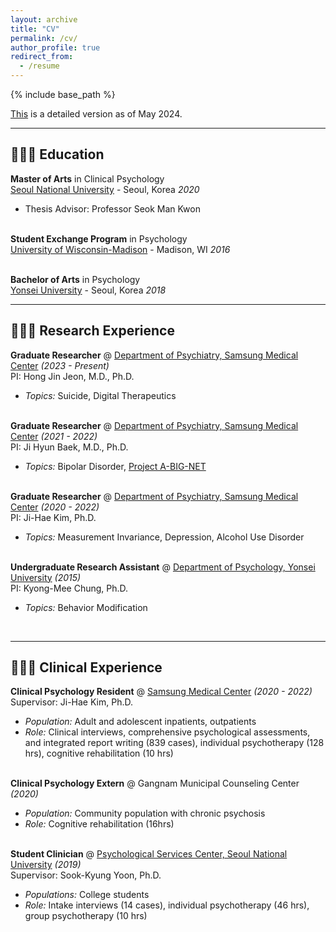 ```yaml
---
layout: archive
title: "CV"
permalink: /cv/
author_profile: true
redirect_from:
  - /resume
---
```


{% include base_path %}

[This](http://yejinelly.github.io/files/YejinL_CV.pdf) is a detailed version as of May 2024.
<br> 
<hr/>

## 👩🏻‍🎓 Education

**Master of Arts** in Clinical Psychology<br>
[Seoul National University](https://www.snu.ac.kr/) - Seoul, Korea _2020_ <br>
  - Thesis Advisor: Professor Seok Man Kwon
<br><br>

**Student Exchange Program** in Psychology<br>
[University of Wisconsin-Madison](https://www.wisc.edu/) - Madison, WI _2016_
<br><br>

**Bachelor of Arts** in Psychology<br>
[Yonsei University](https://www.yonsei.ac.kr/) - Seoul, Korea _2018_
<br> 
<hr/>

## 👩🏻‍💻 Research Experience

**Graduate Researcher** @ [Department of Psychiatry, Samsung Medical Center](https://www.samsunghospital.com/gb/language/english/main/index.do) _(2023 - Present)_ <br>
PI: Hong Jin Jeon, M.D., Ph.D. <br>
  - _Topics:_ Suicide, Digital Therapeutics
<br><br>

**Graduate Researcher** @ [Department of Psychiatry, Samsung Medical Center](https://www.samsunghospital.com/gb/language/english/main/index.do) _(2021 - 2022)_ <br>
PI: Ji Hyun Baek, M.D., Ph.D. <br>
  - _Topics:_ Bipolar Disorder, [Project A-BIG-NET](https://abignet.org)
<br><br>

**Graduate Researcher** @ [Department of Psychiatry, Samsung Medical Center](https://www.samsunghospital.com/gb/language/english/main/index.do) _(2020 - 2022)_ <br>
PI: Ji-Hae Kim, Ph.D. <br>
  - _Topics:_ Measurement Invariance, Depression, Alcohol Use Disorder
<br><br>

<!---
**Undergraduate Researcher** @ [Institue for Natural Science Research, Yonsei University](https://nsri.yonsei.ac.kr/nslab/index.do) _(May 2018 - Feb 2019)_ <br>
Advisor: Dr <span style="font-variant:small-caps;"> Leeyoung Park </span> <br>
  - **_Topics:_** Bioinformatics, Bayesian Hierarchical Model
  - **_Technologies used:_** R
<br><br>
-->

**Undergraduate Research Assistant** @ [Department of Psychology, Yonsei University](https://yonsei.ac.kr/) _(2015)_ <br>
PI: Kyong-Mee Chung, Ph.D. <br>
  - _Topics:_ Behavior Modification
<br>
<hr/>

## 🧑🏻‍⚕️ Clinical Experience

**Clinical Psychology Resident** @ [Samsung Medical Center](https://www.samsunghospital.com/gb/language/english/main/index.do) _(2020 - 2022)_ <br>
Supervisor: Ji-Hae Kim, Ph.D. <br>
  - _Population:_ Adult and adolescent inpatients, outpatients
  - _Role:_ Clinical interviews, comprehensive psychological assessments, and integrated report writing (839 cases), individual psychotherapy (128 hrs), cognitive rehabilitation (10 hrs)
<br><br>

**Clinical Psychology Extern** @ Gangnam Municipal Counseling Center _(2020)_ <br>
  - _Population:_ Community population with chronic psychosis
  - _Role:_ Cognitive rehabilitation (16hrs)
<br><br>

**Student Clinician** @ [Psychological Services Center, Seoul National University](https://snucounsel.snu.ac.kr/en/main.do) _(2019)_ <br>
Supervisor: Sook-Kyung Yoon, Ph.D. <br>
  - _Populations:_ College students
  - _Role:_ Intake interviews (14 cases), individual psychotherapy (46 hrs), group psychotherapy (10 hrs)
<br><br>